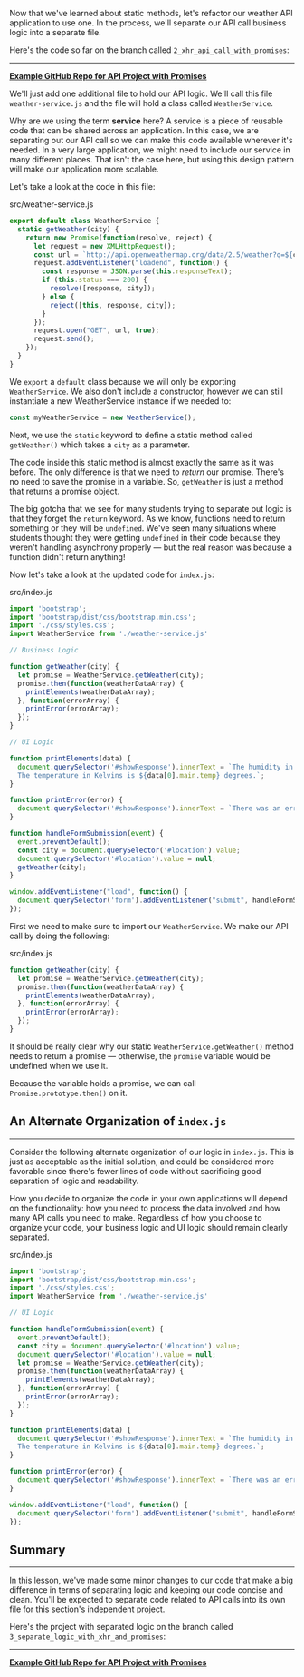 Now that we've learned about static methods, let's refactor our weather API application to use one. In the process, we'll separate our API call business logic into a separate file.

Here's the code so far on the branch called `2_xhr_api_call_with_promises`:

---
**[<i class="glyphicon glyphicon-folder-open"></i>  Example GitHub Repo for API Project with Promises](https://github.com/epicodus-lessons/section-6-js-api-call-with-webpack/tree/2_xhr_api_call_with_promises)**

We'll just add one additional file to hold our API logic. We'll call this file `weather-service.js` and the file will hold a class called `WeatherService`. 

Why are we using the term **service** here? A service is a piece of reusable code that can be shared across an application. In this case, we are separating out our API call so we can make this code available wherever it's needed. In a very large application, we might need to include our service in many different places. That isn't the case here, but using this design pattern will make our application more scalable.

Let's take a look at the code in this file:

<div class="filename">src/weather-service.js</div>

```js
export default class WeatherService {  
  static getWeather(city) {
    return new Promise(function(resolve, reject) {
      let request = new XMLHttpRequest();
      const url = `http://api.openweathermap.org/data/2.5/weather?q=${city}&appid=${process.env.API_KEY}`;
      request.addEventListener("loadend", function() {
        const response = JSON.parse(this.responseText);
        if (this.status === 200) {
          resolve([response, city]);
        } else {
          reject([this, response, city]);
        }
      });
      request.open("GET", url, true);
      request.send();
    });
  }
}
```

We `export` a `default` class because we will only be exporting `WeatherService`. We also don't include a constructor, however we can still instantiate a new WeatherService instance if we needed to:

```js
const myWeatherService = new WeatherService();
```

Next, we use the `static` keyword to define a static method called `getWeather()` which takes a `city` as a parameter.

The code inside this static method is almost exactly the same as it was before. The only difference is that we need to _return_ our promise. There's no need to save the promise in a variable. So, `getWeather` is just a method that returns a promise object. 

The big gotcha that we see for many students trying to separate out logic is that they forget the `return` keyword. As we know, functions need to return something or they will be `undefined`. We've seen many situations where students thought they were getting `undefined` in their code because they weren't handling asynchrony properly — but the real reason was because a function didn't return anything!

Now let's take a look at the updated code for `index.js`:

<div class="filename">src/index.js</div>

```js
import 'bootstrap';
import 'bootstrap/dist/css/bootstrap.min.css';
import './css/styles.css';
import WeatherService from './weather-service.js'

// Business Logic

function getWeather(city) {
  let promise = WeatherService.getWeather(city);
  promise.then(function(weatherDataArray) {
    printElements(weatherDataArray);
  }, function(errorArray) {
    printError(errorArray);
  });
}

// UI Logic

function printElements(data) {
  document.querySelector('#showResponse').innerText = `The humidity in ${data[1]} is ${data[0].main.humidity}%.
  The temperature in Kelvins is ${data[0].main.temp} degrees.`;
}

function printError(error) {
  document.querySelector('#showResponse').innerText = `There was an error accessing the weather data for ${error[2]}: ${error[0].status} ${error[0].statusText}: ${error[1].message}`;
}

function handleFormSubmission(event) {
  event.preventDefault();
  const city = document.querySelector('#location').value;
  document.querySelector('#location').value = null;
  getWeather(city);
}

window.addEventListener("load", function() {
  document.querySelector('form').addEventListener("submit", handleFormSubmission);
});
```

First we need to make sure to import our `WeatherService`. We make our API call by doing the following:

<div class="filename">src/index.js</div>

```js
function getWeather(city) {
  let promise = WeatherService.getWeather(city);
  promise.then(function(weatherDataArray) {
    printElements(weatherDataArray);
  }, function(errorArray) {
    printError(errorArray);
  });
}
```

It should be really clear why our static `WeatherService.getWeather()` method needs to return a promise — otherwise, the `promise` variable would be undefined when we use it.

Because the variable holds a promise, we can call `Promise.prototype.then()` on it.

## An Alternate Organization of `index.js`
---

Consider the following alternate organization of our logic in `index.js`. This is just as acceptable as the initial solution, and could be considered more favorable since there's fewer lines of code without sacrificing good separation of logic and readability. 

How you decide to organize the code in your own applications will depend on the functionality: how you need to process the data involved and how many API calls you need to make. Regardless of how you choose to organize your code, your business logic and UI logic should remain clearly separated. 

<div class="filename">src/index.js</div>

```js
import 'bootstrap';
import 'bootstrap/dist/css/bootstrap.min.css';
import './css/styles.css';
import WeatherService from './weather-service.js'

// UI Logic

function handleFormSubmission(event) {
  event.preventDefault();
  const city = document.querySelector('#location').value;
  document.querySelector('#location').value = null;
  let promise = WeatherService.getWeather(city);
  promise.then(function(weatherDataArray) {
    printElements(weatherDataArray);
  }, function(errorArray) {
    printError(errorArray);
  });
}

function printElements(data) {
  document.querySelector('#showResponse').innerText = `The humidity in ${data[1]} is ${data[0].main.humidity}%.
  The temperature in Kelvins is ${data[0].main.temp} degrees.`;
}

function printError(error) {
  document.querySelector('#showResponse').innerText = `There was an error accessing the weather data for ${error[2]}: ${error[0].status} ${error[0].statusText}: ${error[1].message}`;
}

window.addEventListener("load", function() {
  document.querySelector('form').addEventListener("submit", handleFormSubmission);
});
```

## Summary
---

In this lesson, we've made some minor changes to our code that make a big difference in terms of separating logic and keeping our code concise and clean. You'll be expected to separate code related to API calls into its own file for this section's independent project.

Here's the project with separated logic on the branch called `3_separate_logic_with_xhr_and_promises`:

---
**[<i class="glyphicon glyphicon-folder-open"></i>  Example GitHub Repo for API Project with Promises](https://github.com/epicodus-lessons/section-6-js-api-call-with-webpack/tree/3_separate_logic_with_xhr_and_promises)**
